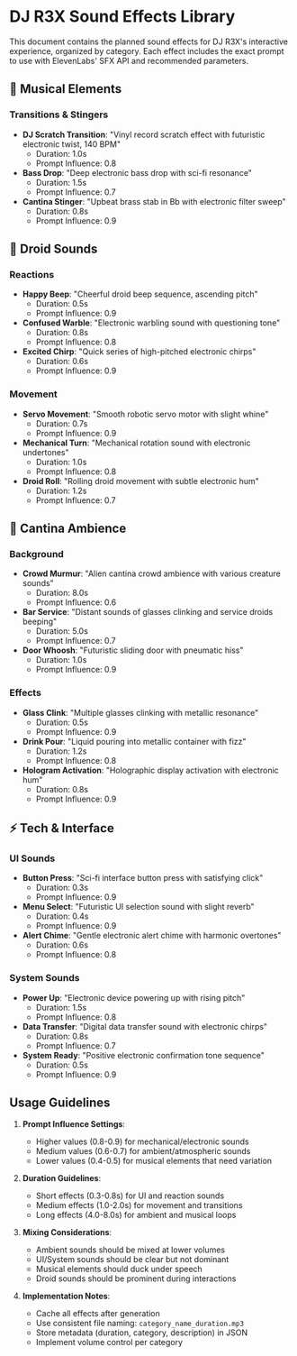 # DJ R3X Sound Effects Library

This document contains the planned sound effects for DJ R3X's interactive experience, organized by category. Each effect includes the exact prompt to use with ElevenLabs' SFX API and recommended parameters.

## 🎵 Musical Elements

### Transitions & Stingers
- **DJ Scratch Transition**: "Vinyl record scratch effect with futuristic electronic twist, 140 BPM"
  - Duration: 1.0s
  - Prompt Influence: 0.8
- **Bass Drop**: "Deep electronic bass drop with sci-fi resonance"
  - Duration: 1.5s
  - Prompt Influence: 0.7
- **Cantina Stinger**: "Upbeat brass stab in Bb with electronic filter sweep"
  - Duration: 0.8s
  - Prompt Influence: 0.9

## 🤖 Droid Sounds

### Reactions
- **Happy Beep**: "Cheerful droid beep sequence, ascending pitch"
  - Duration: 0.5s
  - Prompt Influence: 0.9
- **Confused Warble**: "Electronic warbling sound with questioning tone"
  - Duration: 0.8s
  - Prompt Influence: 0.8
- **Excited Chirp**: "Quick series of high-pitched electronic chirps"
  - Duration: 0.6s
  - Prompt Influence: 0.9

### Movement
- **Servo Movement**: "Smooth robotic servo motor with slight whine"
  - Duration: 0.7s
  - Prompt Influence: 0.9
- **Mechanical Turn**: "Mechanical rotation sound with electronic undertones"
  - Duration: 1.0s
  - Prompt Influence: 0.8
- **Droid Roll**: "Rolling droid movement with subtle electronic hum"
  - Duration: 1.2s
  - Prompt Influence: 0.7

## 🏢 Cantina Ambience

### Background
- **Crowd Murmur**: "Alien cantina crowd ambience with various creature sounds"
  - Duration: 8.0s
  - Prompt Influence: 0.6
- **Bar Service**: "Distant sounds of glasses clinking and service droids beeping"
  - Duration: 5.0s
  - Prompt Influence: 0.7
- **Door Whoosh**: "Futuristic sliding door with pneumatic hiss"
  - Duration: 1.0s
  - Prompt Influence: 0.9

### Effects
- **Glass Clink**: "Multiple glasses clinking with metallic resonance"
  - Duration: 0.5s
  - Prompt Influence: 0.9
- **Drink Pour**: "Liquid pouring into metallic container with fizz"
  - Duration: 1.2s
  - Prompt Influence: 0.8
- **Hologram Activation**: "Holographic display activation with electronic hum"
  - Duration: 0.8s
  - Prompt Influence: 0.9

## ⚡ Tech & Interface

### UI Sounds
- **Button Press**: "Sci-fi interface button press with satisfying click"
  - Duration: 0.3s
  - Prompt Influence: 0.9
- **Menu Select**: "Futuristic UI selection sound with slight reverb"
  - Duration: 0.4s
  - Prompt Influence: 0.9
- **Alert Chime**: "Gentle electronic alert chime with harmonic overtones"
  - Duration: 0.6s
  - Prompt Influence: 0.8

### System Sounds
- **Power Up**: "Electronic device powering up with rising pitch"
  - Duration: 1.5s
  - Prompt Influence: 0.8
- **Data Transfer**: "Digital data transfer sound with electronic chirps"
  - Duration: 0.8s
  - Prompt Influence: 0.7
- **System Ready**: "Positive electronic confirmation tone sequence"
  - Duration: 0.5s
  - Prompt Influence: 0.9

## Usage Guidelines

1. **Prompt Influence Settings**:
   - Higher values (0.8-0.9) for mechanical/electronic sounds
   - Medium values (0.6-0.7) for ambient/atmospheric sounds
   - Lower values (0.4-0.5) for musical elements that need variation

2. **Duration Guidelines**:
   - Short effects (0.3-0.8s) for UI and reaction sounds
   - Medium effects (1.0-2.0s) for movement and transitions
   - Long effects (4.0-8.0s) for ambient and musical loops

3. **Mixing Considerations**:
   - Ambient sounds should be mixed at lower volumes
   - UI/System sounds should be clear but not dominant
   - Musical elements should duck under speech
   - Droid sounds should be prominent during interactions

4. **Implementation Notes**:
   - Cache all effects after generation
   - Use consistent file naming: `category_name_duration.mp3`
   - Store metadata (duration, category, description) in JSON
   - Implement volume control per category 